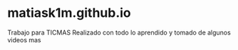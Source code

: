 # matiask1m.github.io
Trabajo para TICMAS
Realizado con todo lo aprendido y tomado de algunos videos mas
